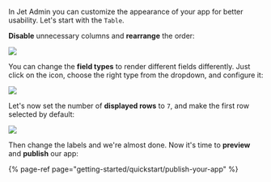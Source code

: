 In Jet Admin you can customize the appearance of your app for better usability. Let's start with the `Table`.

**Disable** unnecessary columns and **rearrange** the order:

![](https://gblobscdn.gitbook.com/assets%2F-LQ08RFAKZvFADEiXKFy%2F-MicFs9-nBjWPB5HArQc%2F-MicIkke0QQt9OoDpGMa%2FQuickstart-components11.gif?alt=media&token=772abb75-4af6-4d53-bc80-7845bacad650)

You can change the **field types** to render different fields differently. Just click on the icon, choose the right type from the dropdown, and configure it:

![](https://gblobscdn.gitbook.com/assets%2F-LQ08RFAKZvFADEiXKFy%2F-MicFs9-nBjWPB5HArQc%2F-MicKXbZ_12MnJzEekB2%2FQuickstart-components12.gif?alt=media&token=f2fbed00-30b5-4b68-9dbd-000499b43ecc)

Let's now set the number of **displayed rows** to `7`, and make the first row selected by default:

![](https://gblobscdn.gitbook.com/assets%2F-LQ08RFAKZvFADEiXKFy%2F-MicLDrQTPP5T-bZ5sS6%2F-MicLjBH995AREkOiZzM%2FQuickstart-components13.gif?alt=media&token=99d23bb9-d189-47d8-a45f-bd253664cdd9)

Then change the labels and we're almost done. Now it's time to **preview** and **publish** our app:

{% page-ref page="getting-started/quickstart/publish-your-app" %}

